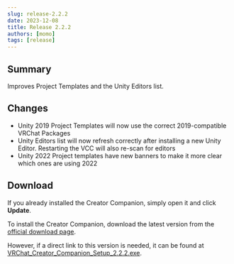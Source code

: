 ```yaml
---
slug: release-2.2.2
date: 2023-12-08
title: Release 2.2.2
authors: [momo]
tags: [release]
---
```

## Summary

Improves Project Templates and the Unity Editors list.

<!--truncate-->

## Changes

* Unity 2019 Project Templates will now use the correct 2019-compatible VRChat Packages
* Unity Editors list will now refresh correctly after installing a new Unity Editor. Restarting the VCC will also re-scan for editors
* Unity 2022 Project templates have new banners to make it more clear which ones are using 2022

## Download

If you already installed the Creator Companion, simply open it and click **Update**.

To install the Creator Companion, download the latest version from the [official download page](https://vrchat.com/home/download).

However, if a direct link to this version is needed, it can be found at [VRChat_Creator_Companion_Setup_2.2.2.exe](https://vrcpm.vrchat.cloud/vcc/Builds/2.2.2/VRChat_CreatorCompanion_Setup_2.2.2.exe).
